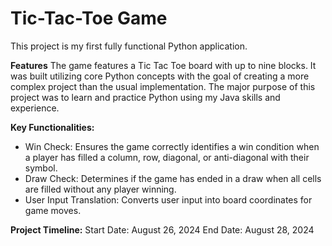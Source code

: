 # Tic-Tac-Toe Game

This project is my first fully functional Python application.

**Features**
The game features a Tic Tac Toe board with up to nine blocks. It was built utilizing core Python concepts with the goal of creating a more complex project than the usual implementation. The major purpose of this project was to learn and practice Python using my Java skills and experience.

**Key Functionalities:**
  - Win Check: Ensures the game correctly identifies a win condition when a player has filled a column, row, diagonal, or anti-diagonal with their symbol.
  - Draw Check: Determines if the game has ended in a draw when all cells are filled without any player winning.
  - User Input Translation: Converts user input into board coordinates for game moves.

**Project Timeline:**
Start Date: August 26, 2024
End Date: August 28, 2024

